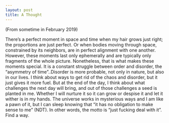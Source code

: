 ```yaml
---
layout: post
title: A Thought
---
```


(From sometime in February 2019) 

There’s a perfect moment in space and time when my hair grows just right; the proportions are just perfect. Or when bodies moving through space, constrained by its neighbors, are in perfect alignment with one another. However, these moments last only ephemerally and are typically only fragments of the whole picture. Nonetheless, that is what makes these moments special. It is a constant struggle between order and disorder, the “asymmetry of time”..Disorder is more probable, not only in nature, but also in our lives. I think about ways to get rid of the chaos and disorder, but it just gives it more fuel. But at the end of the day, I think about what challenges the next day will bring, and out of those challenges a seed is planted in me. Whether I will nurture it so it can grow or despise it and let it wither is in my hands. The universe works in mysterious ways and I am like a pawn of it, but I can sleep knowing that “it has no obligation to make sense to me” (NDT). In other words, the motto is “just fucking deal with it”. Find a way. 